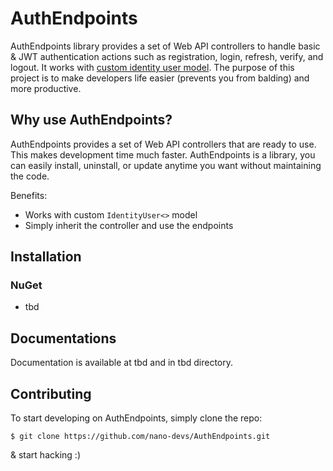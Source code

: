 # AuthEndpoints
AuthEndpoints library provides a set of Web API controllers to handle basic & JWT authentication actions such as registration, login, refresh, verify, and logout. It works with [custom identity user model](https://docs.microsoft.com/en-us/aspnet/core/security/authentication/customize-identity-model?view=aspnetcore-6.0#custom-user-data). The purpose of this project is to make developers life easier (prevents you from balding) and more productive.

## Why use AuthEndpoints?
AuthEndpoints provides a set of Web API controllers that are ready to use. This makes development time much faster. AuthEndpoints is a library, you can easily install, uninstall, or update anytime you want without maintaining the code.

Benefits:
- Works with custom `IdentityUser<>` model
- Simply inherit the controller and use the endpoints

## Installation
### NuGet
- tbd

## Documentations
Documentation is available at tbd and in tbd directory.

## Contributing
To start developing on AuthEndpoints, simply clone the repo:
```
$ git clone https://github.com/nano-devs/AuthEndpoints.git
```
& start hacking :)

